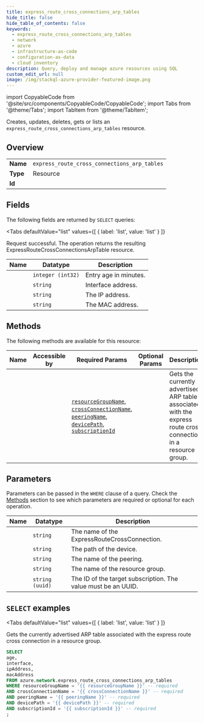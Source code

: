 ```yaml
--- 
title: express_route_cross_connections_arp_tables
hide_title: false
hide_table_of_contents: false
keywords:
  - express_route_cross_connections_arp_tables
  - network
  - azure
  - infrastructure-as-code
  - configuration-as-data
  - cloud inventory
description: Query, deploy and manage azure resources using SQL
custom_edit_url: null
image: /img/stackql-azure-provider-featured-image.png
---
```


import CopyableCode from '@site/src/components/CopyableCode/CopyableCode';
import Tabs from '@theme/Tabs';
import TabItem from '@theme/TabItem';

Creates, updates, deletes, gets or lists an <code>express_route_cross_connections_arp_tables</code> resource.

## Overview
<table><tbody>
<tr><td><b>Name</b></td><td><code>express_route_cross_connections_arp_tables</code></td></tr>
<tr><td><b>Type</b></td><td>Resource</td></tr>
<tr><td><b>Id</b></td><td><CopyableCode code="azure.network.express_route_cross_connections_arp_tables" /></td></tr>
</tbody></table>

## Fields

The following fields are returned by `SELECT` queries:

<Tabs
    defaultValue="list"
    values={[
        { label: 'list', value: 'list' }
    ]}
>
<TabItem value="list">

Request successful. The operation returns the resulting ExpressRouteCrossConnectionsArpTable resource.

<table>
<thead>
    <tr>
    <th>Name</th>
    <th>Datatype</th>
    <th>Description</th>
    </tr>
</thead>
<tbody>
<tr>
    <td><CopyableCode code="age" /></td>
    <td><code>integer (int32)</code></td>
    <td>Entry age in minutes.</td>
</tr>
<tr>
    <td><CopyableCode code="interface" /></td>
    <td><code>string</code></td>
    <td>Interface address.</td>
</tr>
<tr>
    <td><CopyableCode code="ipAddress" /></td>
    <td><code>string</code></td>
    <td>The IP address.</td>
</tr>
<tr>
    <td><CopyableCode code="macAddress" /></td>
    <td><code>string</code></td>
    <td>The MAC address.</td>
</tr>
</tbody>
</table>
</TabItem>
</Tabs>

## Methods

The following methods are available for this resource:

<table>
<thead>
    <tr>
    <th>Name</th>
    <th>Accessible by</th>
    <th>Required Params</th>
    <th>Optional Params</th>
    <th>Description</th>
    </tr>
</thead>
<tbody>
<tr>
    <td><a href="#list"><CopyableCode code="list" /></a></td>
    <td><CopyableCode code="select" /></td>
    <td><a href="#parameter-resourceGroupName"><code>resourceGroupName</code></a>, <a href="#parameter-crossConnectionName"><code>crossConnectionName</code></a>, <a href="#parameter-peeringName"><code>peeringName</code></a>, <a href="#parameter-devicePath"><code>devicePath</code></a>, <a href="#parameter-subscriptionId"><code>subscriptionId</code></a></td>
    <td></td>
    <td>Gets the currently advertised ARP table associated with the express route cross connection in a resource group.</td>
</tr>
</tbody>
</table>

## Parameters

Parameters can be passed in the `WHERE` clause of a query. Check the [Methods](#methods) section to see which parameters are required or optional for each operation.

<table>
<thead>
    <tr>
    <th>Name</th>
    <th>Datatype</th>
    <th>Description</th>
    </tr>
</thead>
<tbody>
<tr id="parameter-crossConnectionName">
    <td><CopyableCode code="crossConnectionName" /></td>
    <td><code>string</code></td>
    <td>The name of the ExpressRouteCrossConnection.</td>
</tr>
<tr id="parameter-devicePath">
    <td><CopyableCode code="devicePath" /></td>
    <td><code>string</code></td>
    <td>The path of the device.</td>
</tr>
<tr id="parameter-peeringName">
    <td><CopyableCode code="peeringName" /></td>
    <td><code>string</code></td>
    <td>The name of the peering.</td>
</tr>
<tr id="parameter-resourceGroupName">
    <td><CopyableCode code="resourceGroupName" /></td>
    <td><code>string</code></td>
    <td>The name of the resource group.</td>
</tr>
<tr id="parameter-subscriptionId">
    <td><CopyableCode code="subscriptionId" /></td>
    <td><code>string (uuid)</code></td>
    <td>The ID of the target subscription. The value must be an UUID.</td>
</tr>
</tbody>
</table>

## `SELECT` examples

<Tabs
    defaultValue="list"
    values={[
        { label: 'list', value: 'list' }
    ]}
>
<TabItem value="list">

Gets the currently advertised ARP table associated with the express route cross connection in a resource group.

```sql
SELECT
age,
interface,
ipAddress,
macAddress
FROM azure.network.express_route_cross_connections_arp_tables
WHERE resourceGroupName = '{{ resourceGroupName }}' -- required
AND crossConnectionName = '{{ crossConnectionName }}' -- required
AND peeringName = '{{ peeringName }}' -- required
AND devicePath = '{{ devicePath }}' -- required
AND subscriptionId = '{{ subscriptionId }}' -- required
;
```
</TabItem>
</Tabs>
